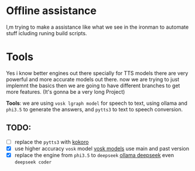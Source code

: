 # Offline assistance
I,m trying to make a assistance like what we see in the ironman to automate stuff icluding runing build scripts.
# Tools
Yes i know better engines out there specially for TTS models there are very powerful and more accurate models out there. now we are trying to just implemnt the basics then we are going to have different branches to get more features. (It's gonna be a very long Project)

**Tools**: we are using `vosk lgraph model` for speech to text, using ollama and `phi3.5` to generate the answers, and `pytts3` to text to speech conversion.

## TODO:
- [ ] replace the `pytts3` with [kokoro](https://huggingface.co/hexgrad/Kokoro-82M)
- [X] use higher accuracy `vosk` model [vosk models](https://alphacephei.com/vosk/models) use main and past version
- [X] replace the engine from `phi3.5` to `deepseek` [ollama deepseek](https://ollama.com/library/deepseek-r1) even `deepseek coder`
